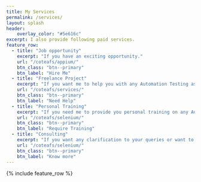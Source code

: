 ```yaml
---
title: My Services
permalink: /services/
layout: splash
header:
    overlay_color: "#5e616c"
excerpt: I also provide following paid services.
feature_row:
  - title: "Job opportunity"
    excerpt: "If you have an exciting opportunity."
    url: "/coteafs/appium/"
    btn_class: "btn--primary"
    btn_label: "Hire Me"
  - title: "Freelance Project"
    excerpt: "If you want me to help you with any Automation Testing assignment."
    url: "/coteafs/services/"
    btn_class: "btn--primary"
    btn_label: "Need Help"
  - title: "Personal Training"
    excerpt: "If you need me to provide you personal training on any Automation Testing technique."
    url: "/coteafs/selenium/"
    btn_class: "btn--primary"
    btn_label: "Require Training"
  - title: "Consulting"
    excerpt: "If you want any clarification to your queries or want to know latest Automation trends."
    url: "/coteafs/selenium/"
    btn_class: "btn--primary"
    btn_label: "Know more"
---
```


{% include feature_row %}